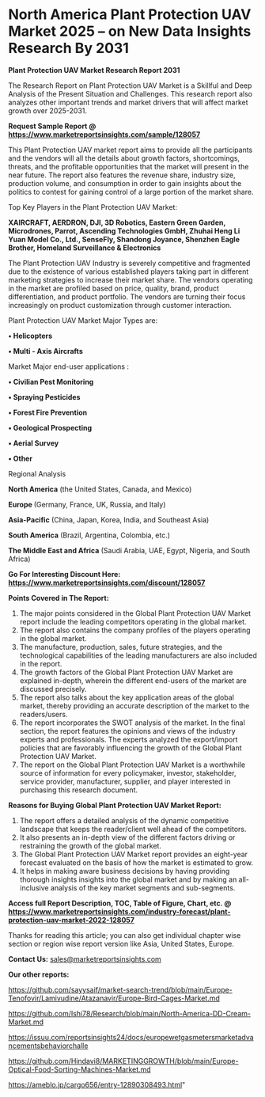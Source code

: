 # North America Plant Protection UAV Market 2025 – on New Data Insights Research By 2031

<strong>Plant Protection UAV Market Research Report 2031</strong>

The Research Report on Plant Protection UAV Market is a Skillful and Deep Analysis of the Present Situation and Challenges. This research report also analyzes other important trends and market drivers that will affect market growth over 2025-2031.

<strong>Request Sample Report @ <a href=https://www.marketreportsinsights.com/sample/128057>https://www.marketreportsinsights.com/sample/128057</a></strong>

This Plant Protection UAV market report aims to provide all the participants and the vendors will all the details about growth factors, shortcomings, threats, and the profitable opportunities that the market will present in the near future. The report also features the revenue share, industry size, production volume, and consumption in order to gain insights about the politics to contest for gaining control of a large portion of the market share.

Top Key Players in the Plant Protection UAV Market:

<strong>XAIRCRAFT, AERDRON, DJI, 3D Robotics, Eastern Green Garden, Microdrones, Parrot, Ascending Technologies GmbH, Zhuhai Heng Li Yuan Model Co., Ltd., SenseFly, Shandong Joyance, Shenzhen Eagle Brother, Homeland Surveillance & Electronics</strong>

The Plant Protection UAV Industry is severely competitive and fragmented due to the existence of various established players taking part in different marketing strategies to increase their market share. The vendors operating in the market are profiled based on price, quality, brand, product differentiation, and product portfolio. The vendors are turning their focus increasingly on product customization through customer interaction.

Plant Protection UAV Market Major Types are:

<strong>• Helicopters

• Multi - Axis Aircrafts</strong>

Market Major end-user applications :

<strong>• Civilian Pest Monitoring

• Spraying Pesticides

• Forest Fire Prevention

• Geological Prospecting

• Aerial Survey

• Other</strong>

Regional Analysis

</u><strong><b>North America</b></strong> (the United States, Canada, and Mexico)

<strong><b>Europe </b></strong>(Germany, France, UK, Russia, and Italy)

<strong><b>Asia-Pacific</b></strong> (China, Japan, Korea, India, and Southeast Asia)

<strong><b>South America</b></strong> (Brazil, Argentina, Colombia, etc.)

<strong><b>The Middle East and Africa</b></strong> (Saudi Arabia, UAE, Egypt, Nigeria, and South Africa)

<strong>Go For Interesting Discount Here: <a href=https://www.marketreportsinsights.com/discount/128057>https://www.marketreportsinsights.com/discount/128057</a></strong>

<strong>Points Covered in The Report:</strong>
<ol>
  <li>The major points considered in the Global Plant Protection UAV Market report include the leading competitors operating in the global market.</li>
  <li>The report also contains the company profiles of the players operating in the global market.</li>
  <li>The manufacture, production, sales, future strategies, and the technological capabilities of the leading manufacturers are also included in the report.</li>
  <li>The growth factors of the Global Plant Protection UAV Market are explained in-depth, wherein the different end-users of the market are discussed precisely.</li>
  <li>The report also talks about the key application areas of the global market, thereby providing an accurate description of the market to the readers/users.</li>
  <li>The report incorporates the SWOT analysis of the market. In the final section, the report features the opinions and views of the industry experts and professionals. The experts analyzed the export/import policies that are favorably influencing the growth of the Global Plant Protection UAV Market.</li>
  <li>The report on the Global Plant Protection UAV Market is a worthwhile source of information for every policymaker, investor, stakeholder, service provider, manufacturer, supplier, and player interested in purchasing this research document.</li>
</ol>
<strong>Reasons for Buying Global Plant Protection UAV Market Report:</strong>

<ol>
  <li>The report offers a detailed analysis of the dynamic competitive landscape that keeps the reader/client well ahead of the competitors.</li>
  <li>It also presents an in-depth view of the different factors driving or restraining the growth of the global market.</li>
  <li>The Global Plant Protection UAV Market report provides an eight-year forecast evaluated on the basis of how the market is estimated to grow.</li>
  <li>It helps in making aware business decisions by having providing thorough insights insights into the global market and by making an all-inclusive analysis of the key market segments and sub-segments.</li>
</ol>
<strong>Access full Report Description, TOC, Table of Figure, Chart, etc. @ <a href=https://www.marketreportsinsights.com/industry-forecast/plant-protection-uav-market-2022-128057>https://www.marketreportsinsights.com/industry-forecast/plant-protection-uav-market-2022-128057</a></strong>


Thanks for reading this article; you can also get individual chapter wise section or region wise report version like Asia, United States, Europe.

<strong>Contact Us:</strong>
sales@marketreportsinsights.com

<strong>Our other reports:</strong>

<a href=https://github.com/sayysaif/market-search-trend/blob/main/Europe-Tenofovir/Lamivudine/Atazanavir/Europe-Bird-Cages-Market.md>https://github.com/sayysaif/market-search-trend/blob/main/Europe-Tenofovir/Lamivudine/Atazanavir/Europe-Bird-Cages-Market.md</a>

<a href=https://github.com/Ishi78/Research/blob/main/North-America-DD-Cream-Market.md>https://github.com/Ishi78/Research/blob/main/North-America-DD-Cream-Market.md</a>

<a href=https://issuu.com/reportsinsights24/docs/europewetgasmetersmarketadvancementsbehaviorchalle>https://issuu.com/reportsinsights24/docs/europewetgasmetersmarketadvancementsbehaviorchalle</a>

<a href=https://github.com/Hindavi8/MARKETINGGROWTH/blob/main/Europe-Optical-Food-Sorting-Machines-Market.md>https://github.com/Hindavi8/MARKETINGGROWTH/blob/main/Europe-Optical-Food-Sorting-Machines-Market.md</a>

<a href=https://ameblo.jp/cargo656/entry-12890308493.html>https://ameblo.jp/cargo656/entry-12890308493.html</a>"
